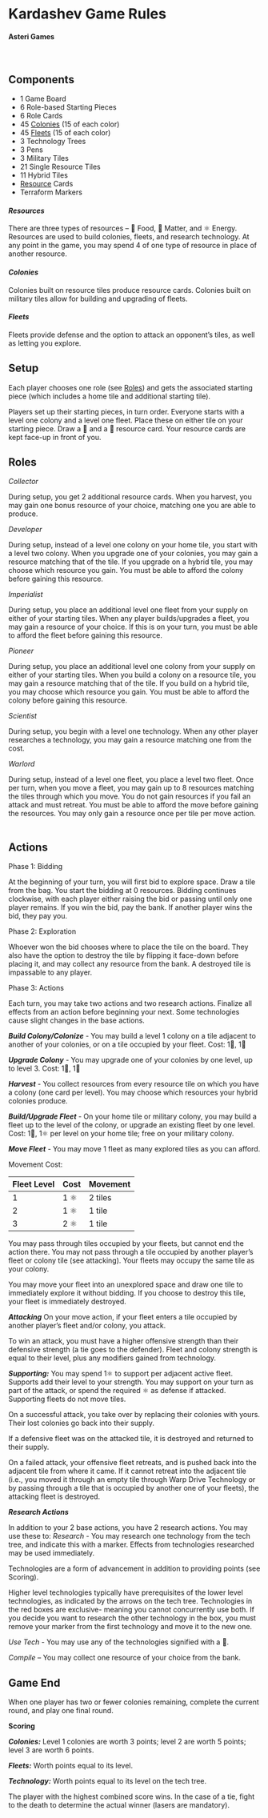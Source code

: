 # Kardashev Game Rules

#### Asteri Games
 
## Components 
* 1 Game Board
* 6 Role-based Starting Pieces
* 6 Role Cards
* 45 [Colonies](https://github.com/smartshaila/Kardashev/new/master#colonies) (15 of each color)
* 45 [Fleets](https://github.com/smartshaila/Kardashev/new/master#fleets) (15 of each color) 
* 3 Technology Trees
* 3 Pens
* 3 Military Tiles
* 21 Single Resource Tiles
* 11 Hybrid Tiles
* [Resource](https://github.com/smartshaila/Kardashev/new/master#resources) Cards
* Terraform Markers


#### *Resources*

There are three types of resources – 🍐 Food, 💎 Matter, and ⚛ Energy. Resources are used to build colonies, fleets, and research technology. At any point in the game, you may spend 4 of one type of resource in place of another resource.  


#### *Colonies* 

Colonies built on resource tiles produce resource cards. Colonies built on military tiles allow for building and upgrading of fleets.


#### *Fleets*

Fleets provide defense and the option to attack an opponent’s tiles, as well as letting you explore.
 
## Setup
Each player chooses one role (see [Roles](https://github.com/smartshaila/Kardashev/new/master#roles)) and gets the associated starting piece (which includes a home tile and additional starting tile).

Players set up their starting pieces, in turn order. Everyone starts with a level one colony and a level one fleet. Place these on either tile on your starting piece. Draw a 🍐 and a 💎 resource card. Your resource cards are kept face-up in front of you.

## Roles

*Collector*

During setup, you get 2 additional resource cards.
When you harvest, you may gain one bonus resource of your choice, matching one you are able to produce.

*Developer*

During setup, instead of a level one colony on your home tile, you start with a level two colony.
When you upgrade one of your colonies, you may gain a resource matching that of the tile. If you upgrade on a hybrid tile, you may choose which resource you gain. You must be able to afford the colony before gaining this resource.

*Imperialist*

During setup, you place an additional level one fleet from your supply on either of your starting tiles.
When any player builds/upgrades a fleet, you may gain a resource of your choice. If this is on your turn, you must be able to afford the fleet before gaining this resource.

*Pioneer*

During setup, you place an additional level one colony from your supply on either of your starting tiles. 
When you build a colony on a resource tile, you may gain a resource matching that of the tile. If you build on a hybrid tile, you may choose which resource you gain. You must be able to afford the colony before gaining this resource.

*Scientist*

During setup, you begin with a level one technology.
When any other player researches a technology, you may gain a resource matching one from the cost.

*Warlord*

During setup, instead of a level one fleet, you place a level two fleet.
Once per turn, when you move a fleet, you may gain up to 8 resources matching the tiles through which you move. You do not gain resources if you fail an attack and must retreat. You must be able to afford the move before gaining the resources. You may only gain a resource once per tile per move action.
 
## Actions

Phase 1: Bidding

At the beginning of your turn, you will first bid to explore space.  Draw a tile from the bag.  You start the bidding at 0 resources. Bidding continues clockwise, with each player either raising the bid or passing until only one player remains.  If you win the bid, pay the bank.  If another player wins the bid, they pay you. 

Phase 2: Exploration

Whoever won the bid chooses where to place the tile on the board.  They also have the option to destroy the tile by flipping it face-down before placing it, and may collect any resource from the bank.  A destroyed tile is impassable to any player. 

Phase 3:  Actions

Each turn, you may take two actions and two research actions.  Finalize all effects from an action before beginning your next. Some technologies cause slight changes in the base actions.

**_Build Colony/Colonize_** - You may build a level 1 colony on a tile adjacent to another of your colonies, or on a tile occupied by your fleet.  Cost:  1🍐, 1💎              

**_Upgrade Colony_** - You may upgrade one of your colonies by one level, up to level 3. Cost: 1🍐, 1💎

**_Harvest_** - You collect resources from every resource tile on which you have a colony (one card per level).  You may choose which resources your hybrid colonies produce.

**_Build/Upgrade Fleet_** - On your home tile or military colony, you may build a fleet up to the level of the colony, or upgrade an existing fleet by one level. Cost: 1💎, 1⚛ per level on your home tile; free on your military colony.

**_Move Fleet_** - You may move 1 fleet as many explored tiles as you can afford.

Movement Cost: 

|Fleet Level|Cost|Movement|
|---|---|---|
|1|1 ⚛|2 tiles|
|2|1 ⚛|1 tile|
|3|2 ⚛|1 tile|

You may pass through tiles occupied by your fleets, but cannot end the action there.  You may not pass through a tile occupied by another player’s fleet or colony tile (see attacking).  Your fleets may occupy the same tile as your colony.

You may move your fleet into an unexplored space and draw one tile to immediately explore it without bidding.  If you choose to destroy this tile, your fleet is immediately destroyed.
 
**_Attacking_**
On your move action, if your fleet enters a tile occupied by another player’s fleet and/or colony, you attack.

To win an attack, you must have a higher offensive strength than their defensive strength (a tie goes to the defender).  Fleet and colony strength is equal to their level, plus any modifiers gained from technology.

**_Supporting:_** 
You may spend 1⚛ to support per adjacent active fleet.  Supports add their level to your strength.  You may support on your turn as part of the attack, or spend the required ⚛ as defense if attacked. Supporting fleets do not move tiles. 

On a successful attack, you take over by replacing their colonies with yours.  Their lost colonies go back into their supply.

If a defensive fleet was on the attacked tile, it is destroyed and returned to their supply. 

On a failed attack, your offensive fleet retreats, and is pushed back into the adjacent tile from where it came.  If it cannot retreat into the adjacent tile (i.e., you moved it through an empty tile through Warp Drive Technology or by passing through a tile that is occupied by another one of your fleets), the attacking fleet is destroyed.
 
**_Research Actions_**

In addition to your 2 base actions, you have 2 research actions.  You may use these to:
*Research* - You may research one technology from the tech tree, and indicate this with a marker.  Effects from technologies researched may be used immediately. 

Technologies are a form of advancement in addition to providing points (see Scoring).

Higher level technologies typically have prerequisites of the lower level technologies, as indicated by the arrows on the tech tree.  Technologies in the red boxes are exclusive- meaning you cannot concurrently use both.  If you decide you want to research the other technology in the box, you must remove your marker from the first technology and move it to the new one.  

*Use Tech* - You may use any of the technologies signified with a 🔬.

*Compile* – You may collect one resource of your choice from the bank.
 
## Game End

When one player has two or fewer colonies remaining, complete the current round, and play one final round.

**Scoring**

**_Colonies:_** Level 1 colonies are worth 3 points; level 2 are worth 5 points; level 3 are worth 6 points.

**_Fleets:_** Worth points equal to its level.

**_Technology:_**  Worth points equal to its level on the tech tree.  

The player with the highest combined score wins.  In the case of a tie, fight to the death to determine the actual winner (lasers are mandatory).


